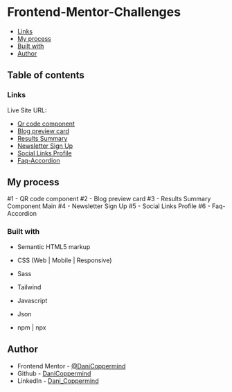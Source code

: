 # Frontend-Mentor-Challenges

- [Links](#links)
- [My process](#my-process)
- [Built with](#built-with)
- [Author](#author)

## Table of contents

### Links

Live Site URL:

- [Qr code component](https://phenomenal-smakager-6d6b9d.netlify.app)
- [Blog preview card](https://imaginative-gelato-5597e0.netlify.app)
- [Results Summary](https://prismatic-smakager-ffe1ff.netlify.app)
- [Newsletter Sign Up](https://frolicking-basbousa-5e9a27.netlify.app)
- [Social Links Profile](https://bucolic-cascaron-bb04fb.netlify.app)
- [Faq-Accordion](https://magenta-maamoul-1f978d.netlify.app/)


## My process

#1 - QR code component
#2 - Blog preview card
#3 - Results Summary Component Main 
#4 - Newsletter Sign Up
#5 - Social Links Profile
#6 - Faq-Accordion

### Built with

- Semantic HTML5 markup

- CSS (Web | Mobile | Responsive)
- Sass
- Tailwind

- Javascript
- Json

- npm | npx 

## Author

- Frontend Mentor - [@DaniCoppermind](https://www.frontendmentor.io/profile/DaniCoppermind)
- Github - [DaniCoppermind](https://github.com/DaniCoppermind)
- LinkedIn - [Dani_Coppermind](https://www.linkedin.com/in/coppermindev/)
